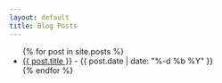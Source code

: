 ```yaml
---
layout: default
title: Blog Posts
---
```

<ul>
  {% for post in site.posts %}
    <li>
      <a href="{{ post.url }}">{{ post.title }}</a> - {{ post.date | date: "%-d %b %Y" }}
    </li>
  {% endfor %}
</ul>